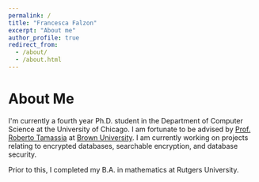 ```yaml
---
permalink: /
title: "Francesca Falzon"
excerpt: "About me"
author_profile: true
redirect_from: 
  - /about/
  - /about.html
---
```


About Me
======
I'm currently a fourth year Ph.D. student in the Department of Computer Science at the University of Chicago. I am fortunate to be advised by [Prof. Roberto Tamassia](https://www.tamassia.net/) at [Brown University](https://cs.brown.edu).  I am currently working on projects relating to encrypted databases, searchable encryption, and database security. 

Prior to this, I completed my B.A. in mathematics at Rutgers University.
